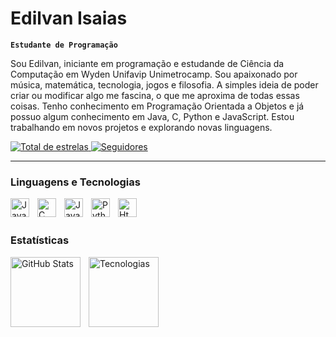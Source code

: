 # Edilvan Isaias

**`Estudante de Programação`**

Sou Edilvan, iniciante em programação e estudande de Ciência da Computação em Wyden Unifavip Unimetrocamp. Sou apaixonado por música, matemática, tecnologia, jogos e filosofia. A simples ideia de poder criar ou modificar algo me fascina, o que me aproxima de todas essas coisas. Tenho conhecimento em Programação Orientada a Objetos e já possuo algum conhecimento em Java, C, Python e JavaScript. Estou trabalhando em novos projetos e explorando novas linguagens.

<!---
Isaias53/Isaias53 is a ✨ special ✨ repository because its `README.md` (this file) appears on your GitHub profile.
You can click the Preview link to take a look at your changes.
--->
<!--👩🏻‍💻-->

<p align="left">
    </a> 
    <a href="https://github.com/EdilvanIsaias">
        <img 
            alt="Total de estrelas" 
            title="Total de estrelas GitHub" 
            src="https://custom-icon-badges.demolab.com/github/stars/EdilvanIsaias?color=55960c&style=for-the-badge&labelColor=488207&logo=star&label=estrelas"
        />
    </a>
    <a href="https://github.com/EdilvanIsaias">
        <img 
            alt="Seguidores" 
            title="Me siga no GitHub" 
            src="https://custom-icon-badges.demolab.com/github/followers/EdilvanIsaias?color=236ad3&labelColor=1155ba&style=for-the-badge&logo=github&label=Seguidores&logoColor=white"
        />
    </a>
</p>

---

### Linguagens e Tecnologias

<img
    align="left"
    alt="Java"
    title="Java"
    width="30px"
    style="padding-right: 10px;"
    src="https://skillicons.dev/icons?i=java&theme=light"
/>
<img 
    align="left" 
    alt="C" 
    title="C"
    width="30px" 
    style="padding-right: 10px;" 
    src="https://cdn.jsdelivr.net/gh/devicons/devicon@latest/icons/c/c-original.svg"
/>
<img 
    align="left" 
    alt="JavaScript" 
    title="JavaScript"
    width="30px" 
    style="padding-right: 10px;" 
    src="https://skillicons.dev/icons?i=js"
/>
<img 
    align="left" 
    alt="Python" 
    title="Python"
    width="30px" 
    style="padding-right: 10px;" 
    src="https://cdn.jsdelivr.net/gh/devicons/devicon@latest/icons/python/python-original.svg" 
/>
<img 
    align="left" 
    alt="Html" 
    title="Html"
    width="30px" 
    style="padding-right: 10px;" 
    src="https://skillicons.dev/icons?i=html"
/>

<br/>
<br/>

### Estatísticas

<p>
  <img 
    align="left" 
    alt="GitHub Stats" 
    height="112" 
    style="padding-right: 10px;" 
    src="https://github-readme-stats.vercel.app/api?username=EdilvanIsaias&show_icons=true&theme=radical&include_all_commits=true&locale=pt-br" 
  />

<img 
      align="left" 
      alt="Tecnologias" 
      height="112" 
      src="https://github-readme-stats.vercel.app/api/top-langs/?username=EdilvanIsaias&theme=radical&layout=compact&custom_title=Tecnologias&langs_count=9"
  />

</p>
